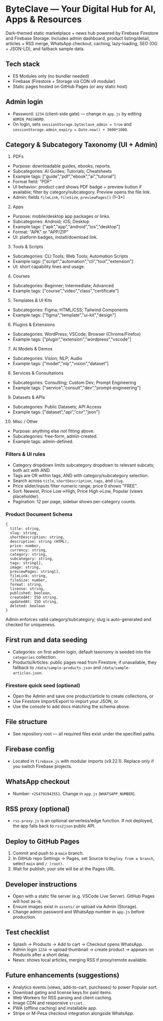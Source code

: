 # ByteClave — Your Digital Hub for AI, Apps & Resources

Dark-themed static marketplace + news hub powered by Firebase Firestore and Firebase Storage. Includes admin dashboard, product listing/detail, articles + RSS merge, WhatsApp checkout, caching, lazy-loading, SEO (OG + JSON-LD), and fallback sample data.

## Tech stack
- ES Modules only (no bundler needed)
- Firebase (Firestore + Storage via CDN v9 modular)
- Static pages hosted on GitHub Pages (or any static host)

## Admin login
- Password: `1234` (client-side gate) — change in `app.js` by editing `ADMIN_PASSWORD`.
- On login, sets `sessionStorage.byteclave_admin = true` and `sessionStorage.admin_expiry = Date.now() + 3600*1000`.

## Category & Subcategory Taxonomy (UI + Admin)

1) PDFs
- Purpose: downloadable guides, ebooks, reports.
- Subcategories: AI Guides; Tutorials; Cheatsheets
- Example tags: ["guide","pdf","ebook","ai","tutorial"]
- Format field: "PDF"
- UI behavior: product card shows PDF badge + preview button if available; filter by category/subcategory. Preview opens the file link.
- Admin: fields `fileLink`, `fileSize`, `previewPages[]` (1–3+)

2) Apps
- Purpose: mobile/desktop app packages or links.
- Subcategories: Android; iOS; Desktop
- Example tags: ["apk","app","android","ios","desktop"]
- Format: "APK" or "APP/ZIP"
- UI: platform badges, install/download link.

3) Tools & Scripts
- Subcategories: CLI Tools; Web Tools; Automation Scripts
- Example tags: ["script","automation","cli","tool","extension"]
- UI: short capability lines and usage.

4) Courses
- Subcategories: Beginner; Intermediate; Advanced
- Example tags: ["course","video","class","certificate"]

5) Templates & UI Kits
- Subcategories: Figma; HTML/CSS; Tailwind Components
- Example tags: ["figma","template","ui-kit","design"]

6) Plugins & Extensions
- Subcategories: WordPress; VSCode; Browser (Chrome/Firefox)
- Example tags: ["plugin","extension","wordpress","vscode"]

7) AI Models & Demos
- Subcategories: Vision; NLP; Audio
- Example tags: ["model","nlp","vision","dataset"]

8) Services & Consultations
- Subcategories: Consulting; Custom Dev; Prompt Engineering
- Example tags: ["service","consult","dev","prompt-engineering"]

9) Datasets & APIs
- Subcategories: Public Datasets; API Access
- Example tags: ["dataset","api","csv","json"]

10) Misc / Other
- Purpose: anything else not fitting above.
- Subcategories: free-form, admin-created.
- Example tags: admin-defined.

### Filters & UI rules
- Category dropdown limits subcategory dropdown to relevant subcats; both act with AND.
- Tags are OR within tags, AND with category/subcategory selection.
- Search across `title`, `shortDescription`, `tags`, and `slug`.
- Price slider/inputs filter numeric range; price 0 shows "FREE".
- Sort: Newest, Price Low→High, Price High→Low, Popular (views placeholder).
- Pagination: 12 per page; sidebar shows per-category counts.

### Product Document Schema
```
{
  title: string,
  slug: string,
  shortDescription: string,
  description: string (HTML),
  price: number,
  currency: string,
  category: string,
  subcategory: string,
  tags: string[],
  image: string,
  previewPages: string[],
  fileLink: string,
  fileSize: number,
  format: string,
  license: string,
  published: boolean,
  createdAt: ISO string,
  updatedAt: ISO string,
  deleted: boolean
}
```

Admin enforces valid category/subcategory; slug is auto-generated and checked for uniqueness.

## First run and data seeding
- Categories: on first admin login, default taxonomy is seeded into the `categories` collection.
- Products/Articles: public pages read from Firestore; if unavailable, they fallback to `/data/sample-products.json` and `/data/sample-articles.json`.

### Firestore quick seed (optional)
- Open the Admin and save one product/article to create collections, or
- Use Firestore Import/Export to import your JSON, or
- Use the console to add docs matching the schema above.

## File structure
- See repository root — all required files exist under the specified paths.

## Firebase config
- Located in `firebase.js` with modular imports (v9.22.1). Replace only if you switch Firebase projects.

## WhatsApp checkout
- Number: `+254791943551`. Change in `app.js` (`WHATSAPP_NUMBER`).

## RSS proxy (optional)
- `rss-proxy.js` is an optional serverless/edge function. If not deployed, the app falls back to `rss2json` public API.

## Deploy to GitHub Pages
1. Commit and push to a `main` branch.
2. In GitHub repo Settings → Pages, set Source to `Deploy from a branch`, select `main` and `/ (root)`.
3. Wait for publish; your site will be at the Pages URL.

## Developer instructions
- Open with a static file server (e.g. VSCode Live Server). GitHub Pages will host as-is.
- Ensure images exist in `assets/` or upload via Admin (Storage).
- Change admin password and WhatsApp number in `app.js` before production.

## Test checklist
- Splash → Products → Add to cart → Checkout opens WhatsApp.
- Admin login `1234` → upload thumbnail → create product → appears on Products after a short delay.
- News: shows local articles, merging RSS if proxy/remote available.

## Future enhancements (suggestions)
- Analytics events (views, add-to-cart, purchases) to power Popular sort.
- Download gating and license keys for paid items.
- Web Workers for RSS parsing and client caching.
- Image CDN and responsive `srcset`.
- PWA (offline caching) and installable app.
- Stripe or M-Pesa checkout integration alongside WhatsApp.

